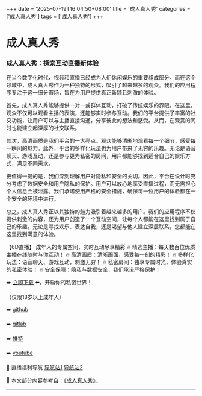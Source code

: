 +++
date = '2025-07-19T16:04:50+08:00'
title = '成人真人秀'
categories = ['成人真人秀']
tags = ['成人真人秀']
+++

# 成人真人秀

### 成人真人秀：探索互动直播新体验

在当今数字化时代，视频和直播已经成为人们休闲娱乐的重要组成部分。而在这个领域中，成人真人秀作为一种独特的形式，吸引了越来越多的观众。我们的应用程序专注于这一细分市场，旨在为用户提供真正新颖且刺激的体验。

首先，成人真人秀能够提供一对一或群体互动，打破了传统娱乐的界限。在这里，观众不仅可以观看主播的表演，还能够实时参与互动。我们的平台提供了丰富的社交功能，让用户可以与主播直接沟通，分享彼此的想法和感受。从而，在观赏的同时也能建立起深厚的社交联系。

其次，高清画质是我们平台的一大亮点。观众能够清晰地观看每一个细节，感受每一瞬间的魅力。此外，平台的多样化玩法也为用户带来了无穷的乐趣。无论是语音聊天、游戏互动，还是参与更为私密的房间，用户都能够找到适合自己的娱乐方式，满足不同需求。

更值得一提的是，我们深刻理解用户对隐私和安全的关切。因此，平台在设计时充分考虑了数据安全和用户隐私的保护。用户可以放心地享受直播过程，而无需担心个人信息会被泄露。我们承诺使用严格的安全措施，确保每一位用户的体验都在一个安全的环境中进行。

总之，成人真人秀正以其独特的魅力吸引着越来越多的用户。我们的应用程序不仅提供刺激的内容，还为用户创造了一个互动空间，让每个人都能在这里找到属于自己的乐趣。无论是寻找欢乐、表达自我，还是渴望与他人建立深层联系，您都能在这里找到满意的体验。

【6D直播】
成年人的专属空间，实时互动尽享精彩
🔥 精选主播：每天数百位优质主播在线随时与你互动！
🔥 高清画质：清晰画面，感受每一刻的精彩！
🔥 多样化玩法：语音聊天、游戏互动，刺激无穷！
🔥 私密房间：独享专属时光，体验真实的私密体验！
🔥 安全保障：隐私与数据安全，我们承诺严格保护！

➡️ [立即下载](https://down123.s3.ap-east-1.amazonaws.com/down/down.html?channelCode=blog) ⬅️，开启你的私密世界！

（仅限18岁以上成年人）

➡️ [github](https://aldult-live.github.io/)

➡️ [gitlab](https://seo-09598d.gitlab.io/)

➡️ [推特](https://x.com/wegame33)

➡️ [youtube](https://www.youtube.com/@6Dlive)

🔞 直播福利导航 [导航站1](https://webstack-86085a.gitlab.io/) [导航站2](https://onlygit123-2.github.io/)


📘 本文部分内容参考自：[《成人真人秀》](https://github.com/51bensevv/51bense)

---
